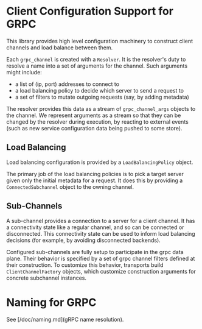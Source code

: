 Client Configuration Support for GRPC
=====================================

This library provides high level configuration machinery to construct client
channels and load balance between them.

Each `grpc_channel` is created with a `Resolver`. It is the resolver's duty
to resolve a name into a set of arguments for the channel. Such arguments
might include:

- a list of (ip, port) addresses to connect to
- a load balancing policy to decide which server to send a request to
- a set of filters to mutate outgoing requests (say, by adding metadata)

The resolver provides this data as a stream of `grpc_channel_args` objects to
the channel. We represent arguments as a stream so that they can be changed
by the resolver during execution, by reacting to external events (such as
new service configuration data being pushed to some store).


Load Balancing
--------------

Load balancing configuration is provided by a `LoadBalancingPolicy` object.

The primary job of the load balancing policies is to pick a target server
given only the initial metadata for a request. It does this by providing
a `ConnectedSubchannel` object to the owning channel.


Sub-Channels
------------

A sub-channel provides a connection to a server for a client channel. It has a
connectivity state like a regular channel, and so can be connected or
disconnected. This connectivity state can be used to inform load balancing
decisions (for example, by avoiding disconnected backends).

Configured sub-channels are fully setup to participate in the grpc data plane.
Their behavior is specified by a set of grpc channel filters defined at their
construction. To customize this behavior, transports build
`ClientChannelFactory` objects, which customize construction arguments for
concrete subchannel instances.


Naming for GRPC
===============

See [/doc/naming.md](gRPC name resolution). 
